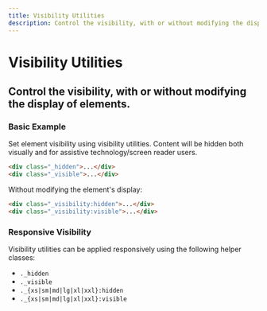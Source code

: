 ```yaml
---
title: Visibility Utilities
description: Control the visibility, with or without modifying the display of elements. 
---
```


<script setup>
import * as examples from '../../../examples/utilities/visibility'
</script>

# Visibility Utilities

## Control the visibility, with or without modifying the display of elements. 

### Basic Example

Set element visibility using visibility utilities. Content will be hidden both visually and for assistive technology/screen reader users.

~~~html
<div class="_hidden">...</div>
<div class="_visible">...</div>
~~~

Without modifying the element's display:

~~~html
<div class="_visibility:hidden">...</div>
<div class="_visibility:visible">...</div>
~~~

### Responsive Visibility
Visibility utilities can be applied responsively using the following helper classes:

- `._hidden`
- `._visible`
- `._{xs|sm|md|lg|xl|xxl}:hidden`
- `._{xs|sm|md|lg|xl|xxl}:visible`

<example :component="examples.VisibilityBasicExample" :html="examples.VisibilityBasicExampleHTML"></example>
